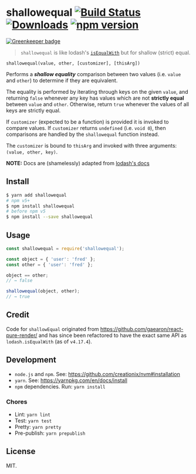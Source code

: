 # shallowequal [![Build Status](https://travis-ci.org/dashed/shallowequal.svg)](https://travis-ci.org/dashed/shallowequal) [![Downloads](https://img.shields.io/npm/dm/shallowequal.svg)](https://npmjs.com/shallowequal) [![npm version](https://img.shields.io/npm/v/shallowequal.svg?style=flat)](https://www.npmjs.com/package/shallowequal)

[![Greenkeeper badge](https://badges.greenkeeper.io/dashed/shallowequal.svg)](https://greenkeeper.io/)

> `shallowequal` is like lodash's [`isEqualWith`](https://lodash.com/docs/4.17.4#isEqualWith) but for shallow (strict) equal.

`shallowequal(value, other, [customizer], [thisArg])`

Performs a ***shallow equality*** comparison between two values (i.e. `value` and `other`) to determine if they are equivalent.

The equality is performed by iterating through keys on the given `value`, and returning `false` whenever any key has values which are not **strictly equal** between `value` and `other`. Otherwise, return `true` whenever the values of all keys are strictly equal.

If `customizer` (expected to be a function) is provided it is invoked to compare values. If `customizer` returns `undefined` (i.e. `void 0`), then comparisons are handled by the `shallowequal` function instead.

The `customizer` is bound to `thisArg` and invoked with three arguments: `(value, other, key)`.

**NOTE:** Docs are (shamelessly) adapted from [lodash's docs](https://lodash.com/docs/4.17.4#isEqualWith)

## Install

```sh
$ yarn add shallowequal
# npm v5+
$ npm install shallowequal
# before npm v5
$ npm install --save shallowequal
```

## Usage

```js
const shallowequal = require('shallowequal');

const object = { 'user': 'fred' };
const other = { 'user': 'fred' };

object == other;
// → false

shallowequal(object, other);
// → true
```

## Credit

Code for `shallowEqual` originated from https://github.com/gaearon/react-pure-render/ and has since been refactored to have the exact same API as `lodash.isEqualWith` (as of `v4.17.4`).

## Development

- `node.js` and `npm`. See: https://github.com/creationix/nvm#installation
- `yarn`. See: https://yarnpkg.com/en/docs/install
- `npm` dependencies. Run: `yarn install`

### Chores

- Lint: `yarn lint`
- Test: `yarn test`
- Pretty: `yarn pretty`
- Pre-publish: `yarn prepublish`

## License

MIT.
